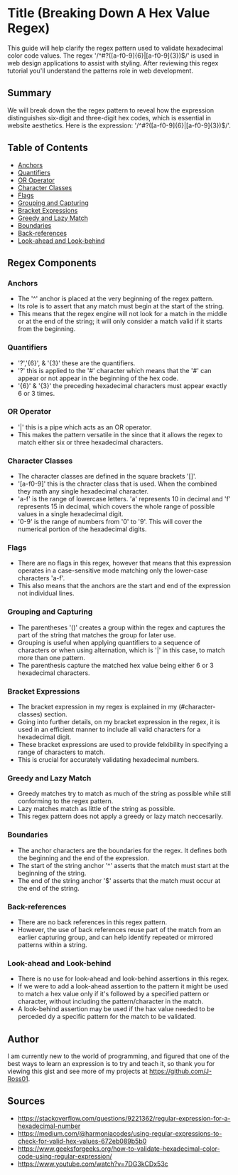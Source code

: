 # Title (Breaking Down A Hex Value Regex)

This guide will help clarify the regex pattern used to validate hexadecimal color code values. The regex '/^#?([a-f0-9]{6}|[a-f0-9]{3})$/' is used in web design applications to assist with styling. After reviewing this regex tutorial you'll understand the patterns role in web development. 

## Summary

We will break down the the regex pattern to reveal how the expression distinguishes six-digit and three-digit hex codes, which is essential in website aesthetics. Here is the expression: '/^#?([a-f0-9]{6}|[a-f0-9]{3})$/'. 

## Table of Contents

- [Anchors](#anchors)
- [Quantifiers](#quantifiers)
- [OR Operator](#or-operator)
- [Character Classes](#character-classes)
- [Flags](#flags)
- [Grouping and Capturing](#grouping-and-capturing)
- [Bracket Expressions](#bracket-expressions)
- [Greedy and Lazy Match](#greedy-and-lazy-match)
- [Boundaries](#boundaries)
- [Back-references](#back-references)
- [Look-ahead and Look-behind](#look-ahead-and-look-behind)

## Regex Components

### Anchors

- The '^' anchor is placed at the very beginning of the regex pattern.
- Its role is to assert that any match must begin at the start of the string.
- This means that the regex engine will not look for a match in the middle or at the end of the string; it will only consider a match valid if it starts from the beginning.

### Quantifiers

- '?','{6}', & '{3}' these are the quantifiers.
- '?' this is applied to the '#' character which means that the '#' can appear or not appear in the beginning of the hex code. 
- '{6}' & '{3}' the preceding hexadecimal characters must appear exactly 6 or 3 times. 

### OR Operator

- '|' this is a pipe which acts as an OR operator. 
- This makes the pattern versatile in the since that it allows the regex to match either six or three hexadecimal characters. 

### Character Classes

- The character classes are defined in the square brackets '[]'. 
- '[a-f0-9]' this is the chracter class that is used. When the combined they math any single hexadecimal character. 
- 'a-f' is the range of lowercase letters. 'a' represents 10 in decimal and 'f' represents 15 in decimal, which covers the whole range of possible values in a single hexadecimal digit. 
- '0-9' is the range of numbers from '0' to '9'. This will cover the numerical portion of the hexadecimal digits. 

### Flags

- There are no flags in this regex, however that means that this expression operates in a case-sensitive mode matching only the lower-case characters 'a-f'. 
- This also means that the anchors are the start and end of the expression not individual lines.

### Grouping and Capturing

- The parentheses '()' creates a group within the regex and captures the part of the string that matches the group for later use. 
- Grouping is useful when applying quantifiers to a sequence of characters or when using alternation, which is '|' in this case, to match more than one pattern. 
- The parenthesis capture the matched hex value being either 6 or 3 hexadecimal characters. 

### Bracket Expressions

- The bracket expression in my regex is explained in my (#character-classes) section. 
- Going into further details, on my bracket expression in the regex, it is used in an efficient manner to include all valid characters for a hexadecimal digit. 
- These bracket expressions are used to provide felxibility in specifying a range of characters to match. 
- This is crucial for accurately validating hexadecimal numbers. 

### Greedy and Lazy Match

- Greedy matches try to match as much of the string as possible while still conforming to the regex pattern. 
- Lazy matches match as little of the string as possible. 
- This regex pattern does not apply a greedy or lazy match neccesarily. 

### Boundaries

- The anchor characters are the boundaries for the regex. It defines both the beginning and the end of the expression. 
- The start of the string anchor '^' asserts that the match must start at the beginning of the string. 
- The end of the string anchor '$' asserts that the match must occur at the end of the string. 

### Back-references

- There are no back references in this regex pattern. 
- However, the use of back references reuse part of the match from an earlier capturing group, and can help identify repeated or mirrored patterns within a string. 

### Look-ahead and Look-behind

- There is no use for look-ahead and look-behind assertions in this regex.
- If we were to add a look-ahead assertion to the pattern it might be used to match a hex value only if it's followed by a specified pattern or character, without including the pattern/character in the match. 
- A look-behind assertion may be used if the hax value needed to be perceded dy a specific pattern for the match to be validated. 

## Author

I am currently new to the world of programming, and figured that one of the best ways to learn an expression is to try and teach it, so thank you for viewing this gist and see more of my projects at https://github.com/J-Ross01. 

## Sources
- https://stackoverflow.com/questions/9221362/regular-expression-for-a-hexadecimal-number
- https://medium.com/@harmoniacodes/using-regular-expressions-to-check-for-valid-hex-values-672eb089b5b0
- https://www.geeksforgeeks.org/how-to-validate-hexadecimal-color-code-using-regular-expression/
- https://www.youtube.com/watch?v=7DG3kCDx53c